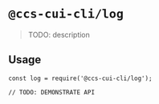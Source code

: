 # `@ccs-cui-cli/log`

> TODO: description

## Usage

```
const log = require('@ccs-cui-cli/log');

// TODO: DEMONSTRATE API
```
